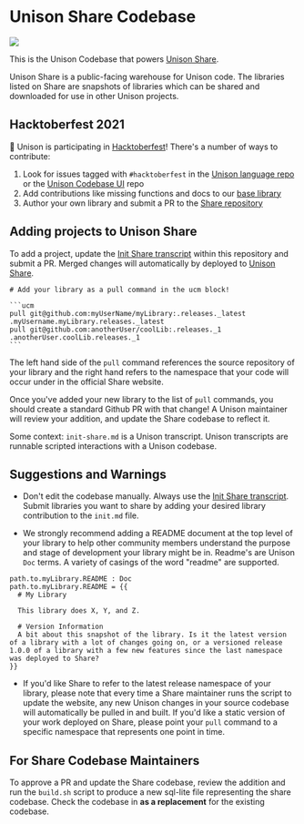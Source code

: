 # Unison Share Codebase

![](https://share.unison-lang.org/static/unison-share-social.png)

This is the Unison Codebase that powers [Unison Share][unison-share].

Unison Share is a public-facing warehouse for Unison code. The libraries listed on Share are snapshots of libraries which can be shared and downloaded for use in other Unison projects. 

## Hacktoberfest 2021

🎃 Unison is participating in [Hacktoberfest](https://hacktoberfest.digitalocean.com/)! There's a number of ways to contribute:

1. Look for issues tagged with `#hacktoberfest` in the [Unison language repo](https://github.com/unisonweb/unison/issues?q=is%3Aissue+is%3Aopen+label%3AHacktoberfest) or the [Unison Codebase UI](https://github.com/unisonweb/codebase-ui/issues?q=is%3Aissue+is%3Aopen+label%3AHacktoberfest) repo
2. Add contributions like missing functions and docs to our [base library](https://github.com/unisonweb/base/issues?q=is%3Aissue+is%3Aopen+label%3AHacktoberfest)
3. Author your own library and submit a PR to the [Share repository](https://github.com/unisonweb/share/)

## Adding projects to Unison Share

To add a project, update the [Init Share transcript](init-share.md) within this repository
and submit a PR. Merged changes will automatically by deployed to [Unison Share][unison-share].

`````
# Add your library as a pull command in the ucm block!

```ucm 
pull git@github.com:myUserName/myLibrary:.releases._latest .myUsername.myLibrary.releases._latest
pull git@github.com:anotherUser/coolLib:.releases._1 .anotherUser.coolLib.releases._1
```
`````

The left hand side of the `pull` command references the source repository of your library and the right hand refers to the namespace that your code will occur under in the official Share website. 

Once you've added your new library to the list of `pull` commands, you should create a standard Github PR with that change! A Unison maintainer will review your addition, and update the Share codebase to reflect it.

Some context: `init-share.md` is a Unison transcript. Unison transcripts are runnable scripted interactions with a Unison codebase. 

## Suggestions and Warnings 

* Don't edit the codebase manually. Always use the [Init Share transcript](init-share.md).
Submit libraries you want to share by adding your desired library contribution to the `init.md` file. 

* We strongly recommend adding a README document at the top level of your library to help other community members understand the purpose and stage of development your library might be in. Readme's are Unison `Doc` terms. A variety of casings of the word "readme" are supported. 

```
path.to.myLibrary.README : Doc 
path.to.myLibrary.README = {{
  # My Library 

  This library does X, Y, and Z. 

  # Version Information
  A bit about this snapshot of the library. Is it the latest version of a library with a lot of changes going on, or a versioned release 1.0.0 of a library with a few new features since the last namespace was deployed to Share?  
}}
```

* If you'd like Share to refer to the latest release namespace of your library, please note that every time a Share maintainer runs the script to update the website, any new Unison changes in your source codebase will automatically be pulled in and built. If you'd like a static version of your work deployed on Share, please point your `pull` command to a specific namespace that represents one point in time. 

## For Share Codebase Maintainers

To approve a PR and update the Share codebase, review the addition and run the `build.sh` script to produce a new sql-lite file representing the share codebase. Check the codebase in __as a replacement__ for the existing codebase.

[unison-share]: https://share.unison-langauge.com
